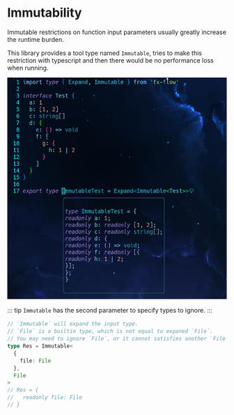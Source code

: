 # Immutability

Immutable restrictions on function input parameters usually greatly increase the runtime burden.

This library provides a tool type named `Immutable`, tries to make this restriction with typescript and then there would be no performance loss when running.

![immutable showcase](/immutable.png)

::: tip
`Immutable` has the second parameter to specify types to ignore.
:::

```typescript
// `Immutable` will expand the input type.
// `File` is a builtin type, which is not equal to expaned `File`.
// You may need to ignore `File`, or it cannot satisfies another `File`.
type Res = Immutable<
  {
    file: File
  },
  File
>
// Res = {
//   readonly file: File
// }
```
